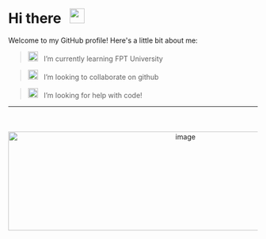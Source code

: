 <h1>
  Hi there <img src="https://github.com/user-attachments/assets/649bfa40-72ed-4bef-9f79-e4b9ae17965d" alt="wave icon" width="30" height="30" style="margin-left: 10px;" />
</h1>


Welcome to my GitHub profile! Here's a little bit about me:

> <img src="https://github.com/user-attachments/assets/22c991a3-72d6-4812-8a89-f83701ecbfdd" alt="icon" width="20" height="20" style="margin-right: 8px;"/>  I’m currently learning FPT University

> <img src="https://github.com/user-attachments/assets/b42a44d4-f1d6-4416-b619-b23e0101c7b0" alt="icon" width="20" height="20" style="margin-right: 8px;"/>  I’m looking to collaborate on github

> <img src="https://github.com/user-attachments/assets/332c2d58-4e2d-489e-8c44-c8b000a15ba5" alt="icon" width="20" height="20" style="margin-right: 8px;"/>  I’m looking for help with code!


---



<div align="center" style="margin-top: 50px;">
  <img src="https://github.com/user-attachments/assets/2244595d-1b72-409c-8347-8a552ed08b7c" alt="image" width="700" height="200" />
</div>







<!--
**Huy-techSw/Huy-techSw** is a ✨ _special_ ✨ repository because its `README.md` (this file) appears on your GitHub profile.

<img src="https://github.com/user-attachments/assets/97823045-933c-4cbc-8588-daa92f3f99d5" alt="image" width="200" height="250" />
<img src="https://github.com/user-attachments/assets/b7795e8e-9858-479c-bc52-ef2f410c13c7" alt="image" width="200" />
<img src="https://github.com/user-attachments/assets/6547f6e1-c283-4380-8856-a96b4ded5814" alt="image" width="200" height="250" />

Here are some ideas to get you started:

- 🔭 I’m currently working on ...
- 🌱 I’m currently learning ...
- 👯 I’m looking to collaborate on ...
- 🤔 I’m looking for help with ...
- 💬 Ask me about ...
- 📫 How to reach me: ...
- 😄 Pronouns: ...
- ⚡ Fun fact: ...
-->
